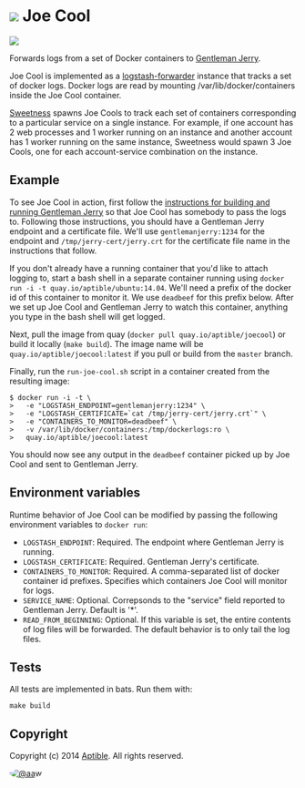# ![](https://raw.github.com/aptible/straptible/master/lib/straptible/rails/templates/public.api/icon-60px.png) Joe Cool

![](https://quay.io/repository/aptible/joecool/status?token=c28d9560-c6f8-43bd-8b8c-7111009c47c0)

Forwards logs from a set of Docker containers to [Gentleman Jerry](https://github.com/aptible/gentlemanjerry).

Joe Cool is implemented as a [logstash-forwarder](https://github.com/elasticsearch/logstash-forwarder)
instance that tracks a set of docker logs. Docker logs are read by mounting /var/lib/docker/containers
inside the Joe Cool container.

[Sweetness](https://github.com/aptible/sweetness) spawns Joe Cools to track each set of containers
corresponding to a particular service on a single instance. For example, if one account has 2 web
processes and 1 worker running on an instance and another account has 1 worker running on the same
instance, Sweetness would spawn 3 Joe Cools, one for each account-service combination on the instance.

## Example

To see Joe Cool in action, first follow the
[instructions for building and running Gentleman Jerry](https://github.com/aptible/gentlemanjerry#example)
so that Joe Cool has somebody to pass the logs to. Following those instructions, you should have a
Gentleman Jerry endpoint and a certificate file. We'll use `gentlemanjerry:1234` for the endpoint and
`/tmp/jerry-cert/jerry.crt` for the certificate file name in the instructions that follow.

If you don't already have a running container that you'd like to attach logging to, start a bash shell
in a separate container running using `docker run -i -t quay.io/aptible/ubuntu:14.04`. We'll need a
prefix of the docker id of this container to monitor it. We use `deadbeef` for this prefix below. After
we set up Joe Cool and Gentleman Jerry to watch this container, anything you type in the bash shell will
get logged.

Next, pull the image from quay (`docker pull quay.io/aptible/joecool`) or build it locally
(`make build`). The image name will be `quay.io/aptible/joecool:latest` if you pull or build
from the `master` branch.

Finally, run the `run-joe-cool.sh` script in a container created from the resulting image:

```
$ docker run -i -t \
>   -e "LOGSTASH_ENDPOINT=gentlemanjerry:1234" \
>   -e "LOGSTASH_CERTIFICATE=`cat /tmp/jerry-cert/jerry.crt`" \
>   -e "CONTAINERS_TO_MONITOR=deadbeef" \
>   -v /var/lib/docker/containers:/tmp/dockerlogs:ro \
>   quay.io/aptible/joecool:latest
```

You should now see any output in the `deadbeef` container picked up by Joe Cool and sent to Gentleman
Jerry.

## Environment variables

Runtime behavior of Joe Cool can be modified by passing the following environment variables to
`docker run`:

* `LOGSTASH_ENDPOINT`: Required. The endpoint where Gentleman Jerry is running.
* `LOGSTASH_CERTIFICATE`: Required. Gentleman Jerry's certificate.
* `CONTAINERS_TO_MONITOR`: Required. A comma-separated list of docker container id prefixes. Specifies
   which containers Joe Cool will monitor for logs.
* `SERVICE_NAME`: Optional. Correpsonds to the "service" field reported to Gentleman Jerry. Default
   is '*'.
* `READ_FROM_BEGINNING`: Optional. If this variable is set, the entire contents of log files will be
   forwarded. The default behavior is to only tail the log files.

## Tests

All tests are implemented in bats. Run them with:

    make build

## Copyright

Copyright (c) 2014 [Aptible](https://www.aptible.com). All rights reserved.

[<img src="https://s.gravatar.com/avatar/c386daf18778552e0d2f2442fd82144d?s=60" style="border-radius: 50%;" alt="@aaw" />](https://github.com/aaw)
